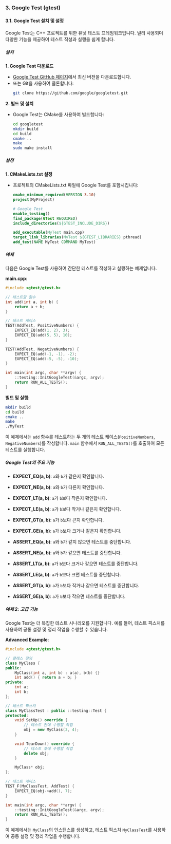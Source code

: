 ### 3. Google Test (gtest)

#### 3.1. Google Test 설치 및 설정

Google Test는 C++ 프로젝트를 위한 유닛 테스트 프레임워크입니다. 널리 사용되며 다양한 기능을 제공하여 테스트 작성과 실행을 쉽게 합니다.

##### 설치

**1. Google Test 다운로드**
   - [Google Test GitHub 페이지](https://github.com/google/googletest)에서 최신 버전을 다운로드합니다.
   - 또는 Git을 사용하여 클론합니다:
     ```bash
     git clone https://github.com/google/googletest.git
     ```

**2. 빌드 및 설치**
   - Google Test는 CMake를 사용하여 빌드합니다:
     ```bash
     cd googletest
     mkdir build
     cd build
     cmake ..
     make
     sudo make install
     ```

##### 설정

**1. CMakeLists.txt 설정**
   - 프로젝트의 CMakeLists.txt 파일에 Google Test를 포함시킵니다:
     ```cmake
     cmake_minimum_required(VERSION 3.10)
     project(MyProject)

     # Google Test
     enable_testing()
     find_package(GTest REQUIRED)
     include_directories(${GTEST_INCLUDE_DIRS})

     add_executable(MyTest main.cpp)
     target_link_libraries(MyTest ${GTEST_LIBRARIES} pthread)
     add_test(NAME MyTest COMMAND MyTest)
     ```

##### 예제

다음은 Google Test를 사용하여 간단한 테스트를 작성하고 실행하는 예제입니다.

**main.cpp**:

```cpp
#include <gtest/gtest.h>

// 테스트할 함수
int add(int a, int b) {
    return a + b;
}

// 테스트 케이스
TEST(AddTest, PositiveNumbers) {
    EXPECT_EQ(add(1, 2), 3);
    EXPECT_EQ(add(5, 5), 10);
}

TEST(AddTest, NegativeNumbers) {
    EXPECT_EQ(add(-1, -1), -2);
    EXPECT_EQ(add(-5, -5), -10);
}

int main(int argc, char **argv) {
    ::testing::InitGoogleTest(&argc, argv);
    return RUN_ALL_TESTS();
}
```

**빌드 및 실행**:

```bash
mkdir build
cd build
cmake ..
make
./MyTest
```

이 예제에서는 `add` 함수를 테스트하는 두 개의 테스트 케이스(`PositiveNumbers`, `NegativeNumbers`)를 작성합니다. `main` 함수에서 `RUN_ALL_TESTS()`를 호출하여 모든 테스트를 실행합니다.

##### Google Test의 주요 기능

- **EXPECT_EQ(a, b)**: `a`와 `b`가 같은지 확인합니다.
- **EXPECT_NE(a, b)**: `a`와 `b`가 다른지 확인합니다.
- **EXPECT_LT(a, b)**: `a`가 `b`보다 작은지 확인합니다.
- **EXPECT_LE(a, b)**: `a`가 `b`보다 작거나 같은지 확인합니다.
- **EXPECT_GT(a, b)**: `a`가 `b`보다 큰지 확인합니다.
- **EXPECT_GE(a, b)**: `a`가 `b`보다 크거나 같은지 확인합니다.

- **ASSERT_EQ(a, b)**: `a`와 `b`가 같지 않으면 테스트를 중단합니다.
- **ASSERT_NE(a, b)**: `a`와 `b`가 같으면 테스트를 중단합니다.
- **ASSERT_LT(a, b)**: `a`가 `b`보다 크거나 같으면 테스트를 중단합니다.
- **ASSERT_LE(a, b)**: `a`가 `b`보다 크면 테스트를 중단합니다.
- **ASSERT_GT(a, b)**: `a`가 `b`보다 작거나 같으면 테스트를 중단합니다.
- **ASSERT_GE(a, b)**: `a`가 `b`보다 작으면 테스트를 중단합니다.

##### 예제 2: 고급 기능

Google Test는 더 복잡한 테스트 시나리오를 지원합니다. 예를 들어, 테스트 픽스처를 사용하여 공통 설정 및 정리 작업을 수행할 수 있습니다.

**Advanced Example**:

```cpp
#include <gtest/gtest.h>

// 클래스 정의
class MyClass {
public:
    MyClass(int a, int b) : a(a), b(b) {}
    int add() { return a + b; }
private:
    int a;
    int b;
};

// 테스트 픽스처
class MyClassTest : public ::testing::Test {
protected:
    void SetUp() override {
        // 테스트 전에 수행할 작업
        obj = new MyClass(3, 4);
    }

    void TearDown() override {
        // 테스트 후에 수행할 작업
        delete obj;
    }

    MyClass* obj;
};

// 테스트 케이스
TEST_F(MyClassTest, AddTest) {
    EXPECT_EQ(obj->add(), 7);
}

int main(int argc, char **argv) {
    ::testing::InitGoogleTest(&argc, argv);
    return RUN_ALL_TESTS();
}
```

이 예제에서는 `MyClass`의 인스턴스를 생성하고, 테스트 픽스처 `MyClassTest`를 사용하여 공통 설정 및 정리 작업을 수행합니다.
